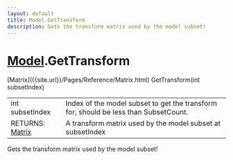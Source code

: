```yaml
---
layout: default
title: Model.GetTransform
description: Gets the transform matrix used by the model subset!
---
```

# [Model]({{site.url}}/Pages/Reference/Model.html).GetTransform

<div class='signature' markdown='1'>
[Matrix]({{site.url}}/Pages/Reference/Matrix.html) GetTransform(int subsetIndex)
</div>

|  |  |
|--|--|
|int subsetIndex|Index of the model subset to get the transform for, should be less than SubsetCount.|
|RETURNS: [Matrix]({{site.url}}/Pages/Reference/Matrix.html)|A transform matrix used by the model subset at subsetIndex|

Gets the transform matrix used by the model subset!



